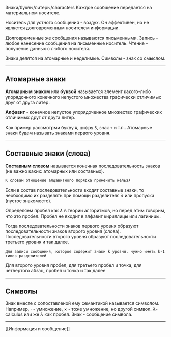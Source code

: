 Знаки/буквы/литеры/characters
Каждое сообщение передается на материальном носителе.

Носитель для устного сообщения - воздух.
Он эффективен, но не является долговременным носителем информации.

Долговременные же сообщения называются письменными.
Запись - любое нанесение сообщения на письменные носитель.
Чтение - получение данных с любого носителя.

Знаки делятся на атомарные и неделимые.
Символы - знак со смыслом.

---
## Атомарные знаки

**Атомарным знаком** или **буквой** называется элемент какого-либо упорядочного конечного непустого множества графически отличимых друг от друга литер.

**Алфавит** - конечное непустое упорядоченное множество графических отличимых друг от друга литер.

Как пример рассмотрми букву `A`, цифру `5`, знак `+` и т.п..
Атомарные знаки будем называть знаками первого уровня.

---
## Составные знаки (слова)

**Составным словом** называется конечная последовательность знаков (не важно каких: атомарных или составных).

	К словам отношение алфавитного порядка применить нельзя

Если в состав последовательности входят составные знаки, то необходимо их разделять при помощи разделителя $\lambda$ или пропуска (пустое знакоместо).

Определяем пробел как $\lambda$ в теории алгоритмов, но перед этим говорим, что это пробел.
Пробел не входит в алфавит кириллицы или латиницы.

Тогда последовательности знаков первого уровня образуют последовательности знаков второго уровня (слова).
Последовательности второго уровня образуют последовательности третьего уровня и так далее.

	Для записи сообщения, которое содержит знаки k уровня, нужно иметь k-1 типов разделителей

Для второго уровня пробел, для третьего пробел и точка, для четвертого абзац, пробел и точка и так далее

---

## Символы

Знак вместе с сопоставленой ему семантикой называется символом. Например, $\cdot$ - умножение, $\times$ - тоже умножение, но другой символ. $\lambda$-calculus или же $\lambda$ как пробел.
Знак - сообщение символа.

---
[[Информация и сообщение]]